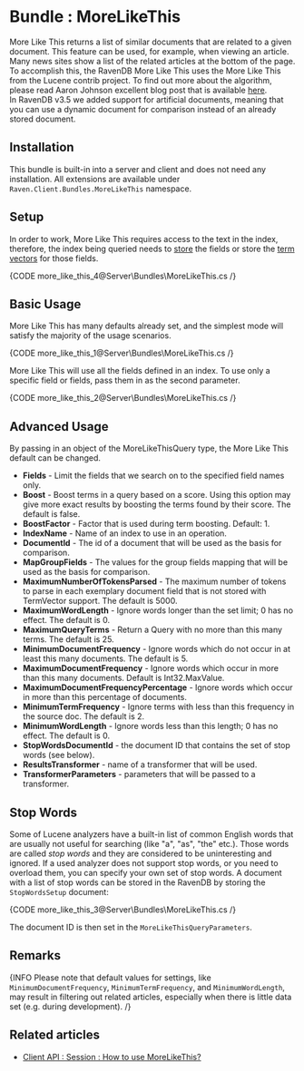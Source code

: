 ﻿# Bundle : MoreLikeThis

More Like This returns a list of similar documents that are related to a given document. This feature can be used, for example, when viewing an article. Many news sites show a list of the related articles at the bottom of the page. To accomplish this, the RavenDB More Like This uses the More Like This from the Lucene contrib project. To find out more about the algorithm, please read Aaron Johnson excellent blog post that is available [here](http://cephas.net/blog/2008/03/30/how-morelikethis-works-in-lucene/).      
In RavenDB v3.5 we added support for artificial documents, meaning that you can use a dynamic document for comparison instead of an already stored document.

## Installation

This bundle is built-in into a server and client and does not need any installation. All extensions are available under `Raven.Client.Bundles.MoreLikeThis` namespace.

## Setup

In order to work, More Like This requires access to the text in the index, therefore, the index being queried needs to [store](../../indexes/storing-data-in-index) the fields or store the [term vectors](../../indexes/using-term-vectors) for those fields.

{CODE more_like_this_4@Server\Bundles\MoreLikeThis.cs /}

## Basic Usage

More Like This has many defaults already set, and the simplest mode will satisfy the majority of the usage scenarios.

{CODE more_like_this_1@Server\Bundles\MoreLikeThis.cs /}

More Like This will use all the fields defined in an index. To use only a specific field or fields, pass them in as the second parameter.

{CODE more_like_this_2@Server\Bundles\MoreLikeThis.cs /}

## Advanced Usage

By passing in an object of the MoreLikeThisQuery type, the More Like This default can be changed.

+ **Fields** - Limit the fields that we search on to the specified field names only.
+ **Boost** - Boost terms in a query based on a score. Using this option may give more exact results by boosting the terms found by their score. The default is false.
+ **BoostFactor** - Factor that is used during term boosting. Default: 1.   
+ **IndexName** - Name of an index to use in an operation.   
+ **DocumentId** - The id of a document that will be used as the basis for comparison.   
+ **MapGroupFields** - The values for the group fields mapping that will be used as the basis for comparison.   
+ **MaximumNumberOfTokensParsed** - The maximum number of tokens to parse in each exemplary document field that is not stored with TermVector support. The default is 5000.
+ **MaximumWordLength** - Ignore words longer than the set limit; 0 has no effect. The default is 0.
+ **MaximumQueryTerms** - Return a Query with no more than this many terms. The default is 25.
+ **MinimumDocumentFrequency** - Ignore words which do not occur in at least this many documents. The default is 5.
+ **MaximumDocumentFrequency** - Ignore words which occur in more than this many documents. Default is Int32.MaxValue.
+ **MaximumDocumentFrequencyPercentage** - Ignore words which occur in more than this percentage of documents.
+ **MinimumTermFrequency** - Ignore terms with less than this frequency in the source doc. The default is 2.
+ **MinimumWordLength** - Ignore words less than this length; 0 has no effect. The default is 0.
+ **StopWordsDocumentId** - the document ID that contains the set of stop words (see below).
+ **ResultsTransformer** - name of a transformer that will be used.
+ **TransformerParameters** - parameters that will be passed to a transformer.

## Stop Words

Some of Lucene analyzers have a built-in list of common English words that are usually not useful for searching (like "a", "as", "the" etc.). Those words are called 
*stop words* and they are considered to be uninteresting and ignored. If a used analyzer does not support stop words, or you need to overload them, you can specify your own set of stop words.
A document with a list of stop words can be stored in the RavenDB by storing the `StopWordsSetup` document:

{CODE more_like_this_3@Server\Bundles\MoreLikeThis.cs /}

The document ID is then set in the `MoreLikeThisQueryParameters`.

## Remarks

{INFO Please note that default values for settings, like `MinimumDocumentFrequency`, `MinimumTermFrequency`, and `MinimumWordLength`, may result in filtering out related articles, especially when there is little data set (e.g. during development). /}

## Related articles

- [Client API : Session : How to use MoreLikeThis?](../../client-api/session/how-to/use-morelikethis)